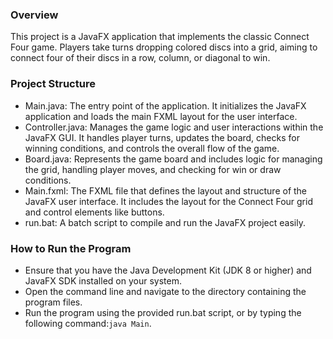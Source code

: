 ### Overview
This project is a JavaFX application that implements the classic Connect Four game.
Players take turns dropping colored discs into a grid, aiming to connect four of their discs in a row, column, or diagonal to win.

### Project Structure
* Main.java: The entry point of the application. It initializes the JavaFX application and loads the main FXML layout for the user interface.
* Controller.java: Manages the game logic and user interactions within the JavaFX GUI. It handles player turns, updates the board, checks for winning conditions, and controls the overall flow of the game.
* Board.java: Represents the game board and includes logic for managing the grid, handling player moves, and checking for win or draw conditions.
* Main.fxml: The FXML file that defines the layout and structure of the JavaFX user interface. It includes the layout for the Connect Four grid and control elements like buttons.
* run.bat: A batch script to compile and run the JavaFX project easily.

### How to Run the Program
* Ensure that you have the Java Development Kit (JDK 8 or higher) and JavaFX SDK installed on your system.
* Open the command line and navigate to the directory containing the program files.
* Run the program using the provided run.bat script, or by typing the following command:`java Main`.



